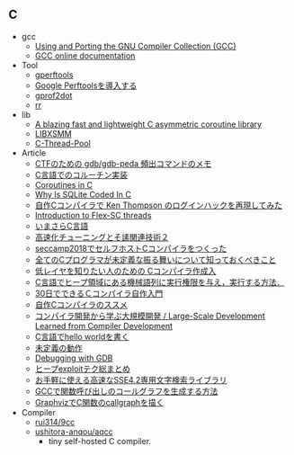 ## C

+ gcc
    + [Using and Porting the GNU Compiler Collection (GCC)](http://www.asahi-net.or.jp/~wg5k-ickw/html/online/gcc-2.95.2/gcc_toc.html)
    + [GCC online documentation](https://gcc.gnu.org/onlinedocs/)
+ Tool
    + [gperftools](https://github.com/gperftools/gperftools)
    + [Google Perftoolsを導入する](http://msyksphinz.hatenablog.com/entry/2015/08/28/020000)
    + [gprof2dot](https://github.com/jrfonseca/gprof2dot)
    + [rr](https://rr-project.org/)
+ lib
    + [A blazing fast and lightweight C asymmetric coroutine library](https://github.com/hnes/libaco)
    + [LIBXSMM](https://github.com/hfp/libxsmm)
    + [C-Thread-Pool](https://github.com/Pithikos/C-Thread-Pool)
+ Article
    + [CTFのための gdb/gdb-peda 頻出コマンドのメモ](http://t3rry.hatenablog.com/entry/2017/07/19/010844)
    + [C言語でのコルーチン実装](http://www.spice-elec.com/Z80/multi_task/mult_task02.html)
    + [Coroutines in C](https://www.chiark.greenend.org.uk/~sgtatham/coroutines.html)
    + [Why Is SQLite Coded In C](https://sqlite.org/whyc.html)
    + [自作Cコンパイラで Ken Thompson のログインハックを再現してみた](http://0x19f.hatenablog.com/entry/2018/08/20/212514)
    + [Introduction to Flex-SC threads](https://speakerdeck.com/sat/introduction-to-flex-sc-threads)
    + [いまさらC言語](https://scrapbox.io/imasaraC/)
    + [高速化チューニングとそ䛾関連技術２](http://www.r-ccs.riken.jp/r-ccssite/wp-content/uploads/2017/06/tokuronA_17_9_watanabe.pdf)
    + [ seccamp2018でセルフホストCコンパイラをつくった](https://speakerdeck.com/anqou/seccamp2018deseruhuhosutockonpairawotukututa)
    + [全てのCプログラマが未定義な振る舞いについて知っておくべきこと](http://blog-ja.intransient.info/2011/05/c-23.html?m=1)
    + [低レイヤを知りたい人のための Cコンパイラ作成入](https://www.sigbus.info/compilerbook/)
    + [C言語でヒープ領域にある機械語列に実行権限を与え，実行する方法．](http://alphakai.hatenadiary.jp/entry/2018/11/03/164841)
    + [30日でできるＣコンパイラ自作入門](https://docs.google.com/presentation/d/1p2iD4gRLFP_K0L7vUAhtP3NcSBhx-wK9v4R03oGyJSQ/mobilepresent?slide=id.p)
    + [自作Cコンパイラのススメ](https://speakerdeck.com/utam0k/zi-zuo-ckonpairafalsesusume)
    + [コンパイラ開発から学ぶ大規模開発 / Large-Scale Development Learned from Compiler Development](https://speakerdeck.com/uoo38/large-scale-development-learned-from-compiler-development)
    + [C言語でhello worldを書く](https://qiita.com/MysticDoll/items/9fe0991167158aa4e09d)
    + [未定義の動作](http://www.c-lang.org/detail/undefined_behavior.html)
    + [Debugging with GDB](https://sourceware.org/gdb/current/onlinedocs/gdb.html)
    + [ヒープexploitテク総まとめ](https://pastebin.com/mrFNd19w)
    + [お手軽に使える高速なSSE4.2専用文字検索ライブラリ](https://blog.cybozu.io/entry/2016/08/25/080000)
    + [GCCで関数呼び出しのコールグラフを生成する方法](https://blog.daisukeyamashita.com/post/800.html)
    + [GraphvizでC関数のcallgraphを描く](http://d.hatena.ne.jp/takuma104/20090321/1237659444)
+ Compiler
    + [rui314/9cc](https://github.com/rui314/9cc)
    + [ushitora-anqou/aqcc](https://github.com/ushitora-anqou/aqcc)
        + tiny self-hosted C compiler.
